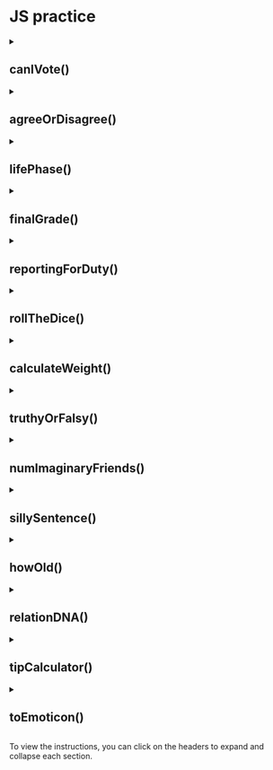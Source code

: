 # JS practice

<details>
<summary><h2>canIVote()</h2></summary>
The most common minimum age to vote is 18. Write a function canIVote() that takes in a number, representing the person’s age, and returns the boolean true if they are 18 years old or older, and the boolean false if they are not.

</details>
<details>
<summary><h2>agreeOrDisagree()</h2></summary>
Write a function, agreeOrDisagree(), that takes in two strings, and returns 'You agree!' if the two strings are the same and 'You disagree!' if the two strings are different.

</details>

<details>

<summary><h2>lifePhase()</h2></summary>
Write a function, lifePhase(), that takes in a person’s age, as a number, and returns which phase of life they are in.

Here are the classifications:

0-3 should return 'baby'
4-12 should return 'child'
13-19 should return 'teen'
20-64 should return 'adult'
65-140 should return 'senior citizen'
If the number is less than 0 or greater than 140, the program should return 'This is not a valid age'

</details>

<details>

<summary><h2>finalGrade()</h2></summary>

Write a function, finalGrade(). It should:

* Take three arguments of type number.
* Find the average of those three numbers.
* Return the letter grade (as a string) that the average corresponds to.
* Return 'You have entered an invalid grade.' if any of the three grades are less than 0 or greater than 100.

Here are the grade classifications:

* 0-59 should return: 'F'
* 60-69 should return: 'D'
* 70-79 should return: 'C'
* 80-89 should return: 'B'
* 90-100 should return: 'A'

</details>

<details>
<summary><h2>reportingForDuty()</h2></summary>
Instructions:

* Write a function, reportingForDuty(), that has two string parameters, rank and lastName, and returns a string in the following format: 'rank lastName reporting for duty!'
</details>

<details>
<summary><h2>rollTheDice()</h2></summary>

Instructions:

* Wrote a function to simulate two dice being rolled and totaled.

</details>


<details>
<summary><h2>calculateWeight()</h2></summary>
Instructions:

Though an object’s mass remains consistent throughout the universe, weight is determined by the force of gravity on an object. Since different planets have different gravity, the same object would weigh different amounts on each of those planets! Cool, huh?

Write a function, calculateWeight(). It should:

* Have two parameters: earthWeight and planet.
* Expect earthWeight to be a number.
* Expect planet to be a string.
* Return a number representing what that Earth-weight would equate to on the planet passed in.

Handle the following cases:

* Mercury weight = earthWeight * 0.378
* Venus weight = earthWeight * 0.907
* Mars weight = earthWeight * 0.377
* Jupiter weight = earthWeight * 2.36
* Saturn weight = earthWeight * 0.916
* For all other inputs, return 'Invalid Planet Entry. Try: Mercury, Venus, Mars, Jupiter, or Saturn.'

</details>

<details>
<summary><h2>truthyOrFalsy()</h2></summary>
Instructions:

- It can be hard to keep track of what’s truthy or falsy in JavaScript. Write a function, truthyOrFalsy(), that takes in any value and returns true if that value is truthy and false if that value is falsy.
</details>

<details>
<summary><h2>numImaginaryFriends()</h2></summary>
Instructions:

* A person’s number of imaginary friends is always 25% (or 1/4) of their total friends.
Write a function, numImaginaryFriends(), that takes in the total number of friends a person has and returns the number of imaginary friends they have.
* Since friends can only come in whole numbers, be sure to round your result up to the nearest whole number before returning it.

</details>
<details>
<summary><h2>sillySentence()</h2></summary>
Instructions:

Write a function, sillySentence(), that has 3 string parameters and returns the following silly sentence with the blanks filled in by the arguments passed into the function:

![sillySentence](https://content.codecademy.com/courses/js-fundamentals-code-challenge/sillySentence.svg)

</details>

<details>
<summary><h2>howOld()</h2></summary>
Instructions:

Write a function, howOld(), that has two number parameters, age and year, and returns how old someone who is currently that age was (or will be) during that year. Handle three different cases:

- If the year is in the future, you should return a string in the following format:
'You will be [calculated age] in the year [year passed in]'

- If the year is before they were born, you should return a string in the following format:
'The year [year passed in] was [calculated number of years] years before you were born'

- If the year is in the past but not before the person was born, you should return a string in the following format:
'You were [calculated age] in the year [year passed in]'

</details>
<details>
<summary><h2>relationDNA()</h2></summary>
Instructions:

Given the percentage of DNA shared between two people, you can calculate their likely familial relationship.
Here’s how it’s supposed to calculate the relationship:

* 100 should return 'You are likely identical twins.'
* 35-99 should return 'You are likely parent and child or full siblings.'
* 14-34 should return 'You are likely grandparent and grandchild, aunt/uncle and niece/nephew, or half siblings.'
* 6-13 should return 'You are likely 1st cousins.'
* 3-5 should return 'You are likely 2nd cousins.'
* 1-2 should return 'You are likely 3rd cousins.'
* 0 should return 'You are likely not related.'

</details>
<details>
<summary><h2>tipCalculator()</h2></summary>
Instructions:

Create a function, tipCalculator(), that has two parameters: a string representing the quality of the service received and a number representing the total cost.
Return the tip, as a number, based on the following:

- 'bad' should return a 5% tip
- 'ok' should return a 15% tip
- 'good' should return a 20% tip
- 'excellent' should return a 30% tip
- all other inputs should default to 18%

</details>

<details>
<summary><h2>toEmoticon()</h2></summary>
Instructions:

Write a function, toEmoticon(), that takes in a string and returns the corresponding emoticon as a string. Use a switch/case, and cover these cases:

- 'shrug' should return |_{"}_|
- 'smiley face' should return :)
- 'frowny face' should return :(
- 'winky face' should return ;)
- 'heart' should return <3
- any other input should return \|\_(* ~ *)\_|



</details>

To view the instructions, you can click on the headers to expand and collapse each section.
